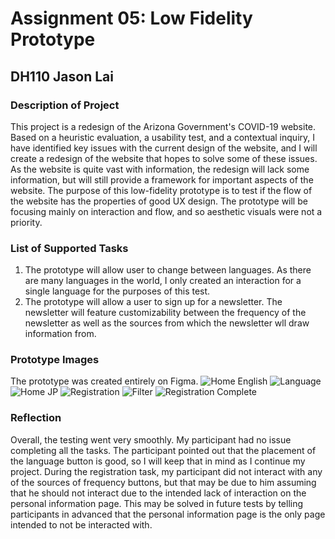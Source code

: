 # Assignment 05: Low Fidelity Prototype
## DH110 Jason Lai
### Description of Project

This project is a redesign of the Arizona Government's COVID-19 website. Based on a heuristic evaluation, a usability test, and a contextual inquiry, I have identified key issues with the current design of the website, and I will create a redesign of the website that hopes to solve some of these issues. As the website is quite vast with information, the redesign will lack some information, but will still provide a framework for important aspects of the website.
The purpose of this low-fidelity prototype is to test if the flow of the website has the properties of good UX design. The prototype will be focusing mainly on interaction and flow, and so aesthetic visuals were not a priority.

### List of Supported Tasks
1) The prototype will allow user to change between languages. As there are many languages in the world, I only created an interaction for a single language for the purposes of this test.
2) The prototype will allow a user to sign up for a newsletter. The newsletter will feature customizability between the frequency of the newsletter as well as the sources from which the newsletter wll draw information from.

###  Prototype Images
The prototype was created entirely on Figma.
![Home English](https://user-images.githubusercontent.com/77956479/139788061-f9f2110a-10ec-4283-b645-cf3598e8e7a0.png)
![Language](https://user-images.githubusercontent.com/77956479/139788066-78c23354-0ea5-4ef2-abf8-d42024be7426.png)
![Home JP](https://user-images.githubusercontent.com/77956479/139788069-4c792c92-1720-4acd-b55a-62c8df487338.png)
![Registration](https://user-images.githubusercontent.com/77956479/139788074-6a181b43-bbbf-4d7e-888d-c7e3d435dbf5.png)
![Filter](https://user-images.githubusercontent.com/77956479/139788080-4377901c-ffde-48d1-8eaf-a4f896750c03.png)
![Registration Complete](https://user-images.githubusercontent.com/77956479/139788084-2c3bb9d1-3dd7-49d2-ba17-a09ab2544854.png)

### Reflection
Overall, the testing went very smoothly. My participant had no issue completing all the tasks. The participant pointed out that the placement of the language button is good, so I will keep that in mind as I continue my project. During the registration task, my participant did not interact with any of the sources of frequency buttons, but that may be due to him assuming that he should not interact due to the intended lack of interaction on the personal information page. This may be solved in future tests by telling participants in advanced that the personal information page is the only page intended to not be interacted with.
